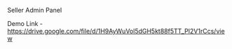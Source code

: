 Seller Admin Panel

Demo Link - https://drive.google.com/file/d/1H9AyWuVol5dGH5kt88f5TT_PI2V1rCcs/view